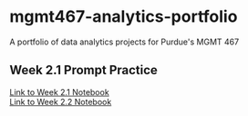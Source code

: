 # mgmt467-analytics-portfolio
A portfolio of data analytics projects for Purdue's MGMT 467

## Week 2.1 Prompt Practice
[Link to Week 2.1 Notebook](Week2_1_Prompt_Practice.ipynb)<br>
[Link to Week 2.2 Notebook](Week2_2_Git_Colab_GCP_Lab.ipynb)

